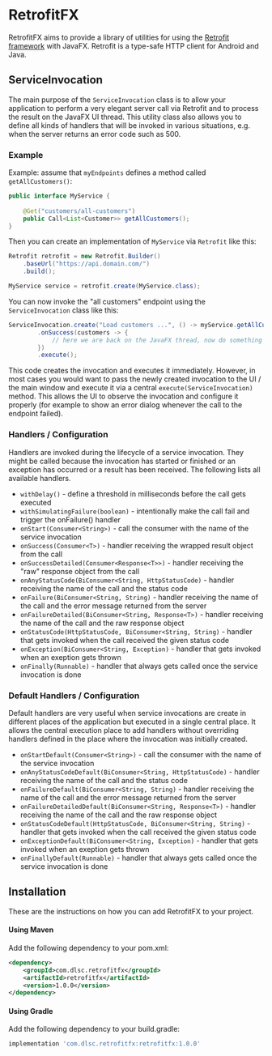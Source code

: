 # RetrofitFX
RetrofitFX aims to provide a library of utilities for using the [Retrofit framework](https://square.github.io/retrofit/)
with JavaFX. Retrofit is a type-safe HTTP client for Android and Java.

## ServiceInvocation

The main purpose of the `ServiceInvocation` class is to allow your application to perform a very elegant server call via 
Retrofit and to process the result on the JavaFX UI thread. This utility class also allows you to define all kinds of
handlers that will be invoked in various situations, e.g. when the server returns an error code such as 500. 

### Example

Example: assume that `myEndpoints` defines a method called `getAllCustomers()`:

```java
public interface MyService {
    
    @Get("customers/all-customers")
    public Call<List<Customer>> getAllCustomers();
}
```

Then you can create an implementation of `MyService` via `Retrofit` like this:

```java
Retrofit retrofit = new Retrofit.Builder()
    .baseUrl("https://api.domain.com/")
    .build();

MyService service = retrofit.create(MyService.class);
```

You can now invoke the "all customers" endpoint using the `ServiceInvocation` class like this:

```java
ServiceInvocation.create("Load customers ...", () -> myService.getAllCustomers().execute())
        .onSuccess(customers -> {
            // here we are back on the JavaFX thread, now do something with the customers
        })
        .execute();
```

This code creates the invocation and executes it immediately. However, in most cases you would want to pass the newly
created invocation to the UI / the main window and execute it via a central `execute(ServiceInvocation)` method. This allows
the UI to observe the invocation and configure it properly (for example to show an error dialog whenever the call to the
endpoint failed).

### Handlers / Configuration

Handlers are invoked during the lifecycle of a service invocation. They might be called because the invocation has
started or finished or an exception has occurred or a result has been received. The following lists all available handlers.

* `withDelay()` - define a threshold in milliseconds before the call gets executed
* `withSimulatingFailure(boolean)` - intentionally make the call fail and trigger the onFailure() handler
* `onStart(Consumer<String>)` - call the consumer with the name of the service invocation
* `onSuccess(Consumer<T>)` - handler receiving the wrapped result object from the call
* `onSuccessDetailed(Consumer<Response<T>>)` - handler receiving the "raw" response object from the call
* `onAnyStatusCode(BiConsumer<String, HttpStatusCode)` - handler receiving the name of the call and the status code
* `onFailure(BiConsumer<String, String)` - handler receiving the name of the call and the error message returned from the server
* `onFailureDetailed(BiConsumer<String, Response<T>)` - handler receiving the name of the call and the raw response object
* `onStatusCode(HttpStatusCode, BiConsumer<String, String)` - handler that gets invoked when the call received the given status code
* `onException(BiConsumer<String, Exception)` - handler that gets invoked when an exeption gets thrown
* `onFinally(Runnable)` - handler that always gets called once the service invocation is done

### Default Handlers / Configuration

Default handlers are very useful when service invocations are create in different places of the application but executed
in a single central place. It allows the central execution place to add handlers without overriding handlers defined in
the place where the invocation was initially created.

* `onStartDefault(Consumer<String>)` - call the consumer with the name of the service invocation
* `onAnyStatusCodeDefault(BiConsumer<String, HttpStatusCode)` - handler receiving the name of the call and the status code
* `onFailureDefault(BiConsumer<String, String)` - handler receiving the name of the call and the error message returned from the server
* `onFailureDetailedDefault(BiConsumer<String, Response<T>)` - handler receiving the name of the call and the raw response object
* `onStatusCodeDefault(HttpStatusCode, BiConsumer<String, String)` - handler that gets invoked when the call received the given status code
* `onExceptionDefault(BiConsumer<String, Exception)` - handler that gets invoked when an exeption gets thrown
* `onFinallyDefault(Runnable)` - handler that always gets called once the service invocation is done

## Installation

These are the instructions on how you can add RetrofitFX to your project.


#### Using Maven

Add the following dependency to your pom.xml:
```xml
<dependency>
    <groupId>com.dlsc.retrofitfx</groupId>
    <artifactId>retrofitfx</artifactId>
    <version>1.0.0</version>
</dependency>
```

#### Using Gradle

Add the following dependency to your build.gradle:
<span id="gradle-dependency"></span>
```groovy
implementation 'com.dlsc.retrofitfx:retrofitfx:1.0.0'
```
